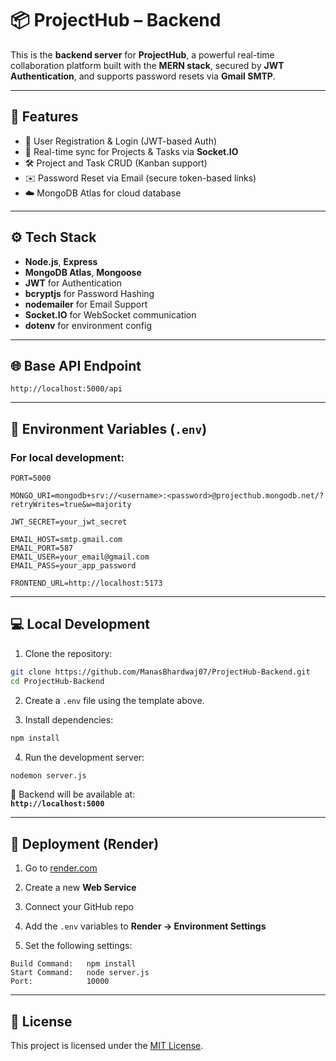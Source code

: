 # 📦 ProjectHub – Backend

This is the **backend server** for **ProjectHub**, a powerful real-time collaboration platform built with the **MERN stack**, secured by **JWT Authentication**, and supports password resets via **Gmail SMTP**.

---

## 🚀 Features

- 🔐 User Registration & Login (JWT-based Auth)
- 🔁 Real-time sync for Projects & Tasks via **Socket.IO**
- 🛠️ Project and Task CRUD (Kanban support)
- ✉️ Password Reset via Email (secure token-based links)
- ☁️ MongoDB Atlas for cloud database

---

## ⚙️ Tech Stack

- **Node.js**, **Express**
- **MongoDB Atlas**, **Mongoose**
- **JWT** for Authentication
- **bcryptjs** for Password Hashing
- **nodemailer** for Email Support
- **Socket.IO** for WebSocket communication
- **dotenv** for environment config

---

## 🌐 Base API Endpoint

```
http://localhost:5000/api
```

---

## 🔐 Environment Variables (`.env`)

### For **local development**:

```env
PORT=5000

MONGO_URI=mongodb+srv://<username>:<password>@projecthub.mongodb.net/?retryWrites=true&w=majority

JWT_SECRET=your_jwt_secret

EMAIL_HOST=smtp.gmail.com
EMAIL_PORT=587
EMAIL_USER=your_email@gmail.com
EMAIL_PASS=your_app_password

FRONTEND_URL=http://localhost:5173
```




---

## 💻 Local Development

1. Clone the repository:

```bash
git clone https://github.com/ManasBhardwaj07/ProjectHub-Backend.git
cd ProjectHub-Backend
```

2. Create a `.env` file using the template above.

3. Install dependencies:

```bash
npm install
```

4. Run the development server:

```bash
nodemon server.js
```

🔗 Backend will be available at:  
**`http://localhost:5000`**

---

## 🚀 Deployment (Render)

1. Go to [render.com](https://render.com)

2. Create a new **Web Service**

3. Connect your GitHub repo

4. Add the `.env` variables to **Render → Environment Settings**

5. Set the following settings:

```
Build Command:   npm install
Start Command:   node server.js
Port:            10000
```

---

## 📄 License

This project is licensed under the [MIT License](https://opensource.org/licenses/MIT).
